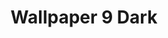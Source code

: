 ---
title: Wallpaper 9 Dark
description: Minimalistic blobs
keyword: blobs, minimalistic, desktop, wallpaper, colorful
id: 9
variant: dark
resolution: 5120x2880
---